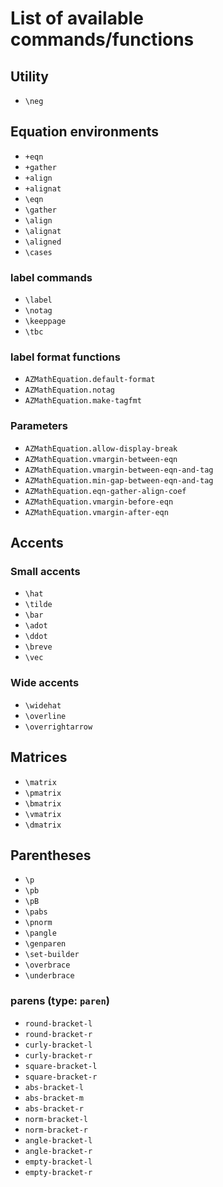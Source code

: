 # List of available commands/functions

## Utility

* `\neg`

## Equation environments

* `+eqn`
* `+gather`
* `+align`
* `+alignat`
* `\eqn`
* `\gather`
* `\align`
* `\alignat`
* `\aligned`
* `\cases`

### label commands

* `\label`
* `\notag`
* `\keeppage`
* `\tbc`

### label format functions

* `AZMathEquation.default-format`
* `AZMathEquation.notag`
* `AZMathEquation.make-tagfmt`

### Parameters

* `AZMathEquation.allow-display-break`
* `AZMathEquation.vmargin-between-eqn`
* `AZMathEquation.vmargin-between-eqn-and-tag`
* `AZMathEquation.min-gap-between-eqn-and-tag`
* `AZMathEquation.eqn-gather-align-coef`
* `AZMathEquation.vmargin-before-eqn`
* `AZMathEquation.vmargin-after-eqn`

## Accents

### Small accents

* `\hat`
* `\tilde`
* `\bar`
* `\adot`
* `\ddot`
* `\breve`
* `\vec`

### Wide accents

* `\widehat`
* `\overline`
* `\overrightarrow`

## Matrices

* `\matrix`
* `\pmatrix`
* `\bmatrix`
* `\vmatrix`
* `\dmatrix`

## Parentheses

* `\p`
* `\pb`
* `\pB`
* `\pabs`
* `\pnorm`
* `\pangle`
* `\genparen`
* `\set-builder`
* `\overbrace`
* `\underbrace`

### parens (type: `paren`)

* `round-bracket-l`
* `round-bracket-r`
* `curly-bracket-l`
* `curly-bracket-r`
* `square-bracket-l`
* `square-bracket-r`
* `abs-bracket-l`
* `abs-bracket-m`
* `abs-bracket-r`
* `norm-bracket-l`
* `norm-bracket-r`
* `angle-bracket-l`
* `angle-bracket-r`
* `empty-bracket-l`
* `empty-bracket-r`
